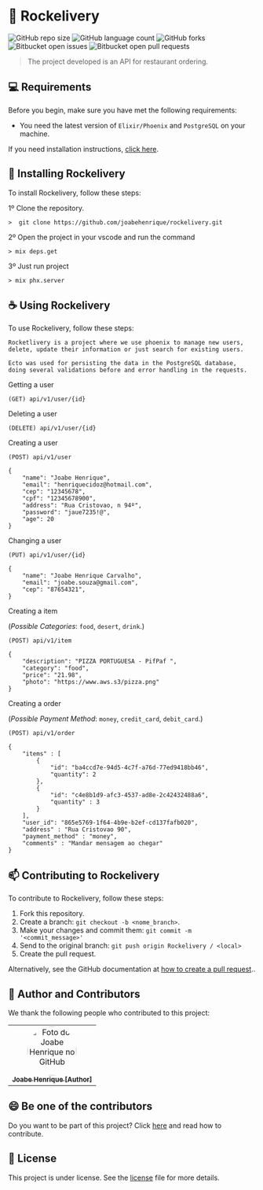 # 🚀 Rockelivery

![GitHub repo size](https://img.shields.io/github/repo-size/joabehenrique/rockelivery?style=flat)
![GitHub language count](https://img.shields.io/github/languages/count/joabehenrique/rockelivery?style=flat)
![GitHub forks](https://img.shields.io/github/forks/joabehenrique/rockelivery?style=flat)
![Bitbucket open issues](https://img.shields.io/bitbucket/issues/joabehenrique/rockelivery?style=flat)
![Bitbucket open pull requests](https://img.shields.io/bitbucket/pr-raw/joabehenrique/rockelivery?style=flat)

> The project developed is an API for restaurant ordering.

## 💻 Requirements

Before you begin, make sure you have met the following requirements:

- You need the latest version of `Elixir/Phoenix` and `PostgreSQL` on your machine.

If you need installation instructions, [click here](https://hexdocs.pm/phoenix/installation.html).

## 🚀 Installing Rockelivery

To install Rockelivery, follow these steps:

1º Clone the repository.

```
>  git clone https://github.com/joabehenrique/rockelivery.git
```
2º Open the project in your vscode and run the command
```
> mix deps.get
```
3º Just run project
```
> mix phx.server
```
## ☕ Using Rockelivery

To use Rockelivery, follow these steps:

```
Rocketlivery is a project where we use phoenix to manage new users, 
delete, update their information or just search for existing users.

Ecto was used for persisting the data in the PostgreSQL database,
doing several validations before and error handling in the requests. 
```

Getting a user
```
(GET) api/v1/user/{id}
```
Deleting a user
```
(DELETE) api/v1/user/{id}
```
Creating a user
```
(POST) api/v1/user

{
    "name": "Joabe Henrique",
    "email": "henriquecidoz@hotmail.com",
    "cep": "12345678",
    "cpf": "12345678900",
    "address": "Rua Cristovao, n 94º",
    "password": "jaue7235!@",
    "age": 20
}
```
Changing a user
```
(PUT) api/v1/user/{id}

{
    "name": "Joabe Henrique Carvalho",
    "email": "joabe.souza@gmail.com",
    "cep": "87654321",
}
```
Creating a item

(_Possible Categories_: `food`, `desert`, `drink`.)
```
(POST) api/v1/item

{
    "description": "PIZZA PORTUGUESA - PifPaf ",
    "category": "food",
    "price": "21.98",
    "photo": "https://www.aws.s3/pizza.png"
}
```
Creating a order

(_Possible Payment Method_: `money`, `credit_card`, `debit_card`.)
```
(POST) api/v1/order

{
    "items" : [
        {
            "id": "ba4ccd7e-94d5-4c7f-a76d-77ed9418bb46",
            "quantity": 2
        }, 
        {
            "id": "c4e8b1d9-afc3-4537-ad8e-2c42432488a6", 
            "quantity" : 3
        }
    ], 
    "user_id": "865e5769-1f64-4b9e-b2ef-cd137fafb020",
    "address" : "Rua Cristovao 90",
    "payment_method" : "money",
    "comments" : "Mandar mensagem ao chegar"
}
```


## 📫 Contributing to Rockelivery

To contribute to Rockelivery, follow these steps:

1. Fork this repository.
2. Create a branch: `git checkout -b <nome_branch>`.
3. Make your changes and commit them: `git commit -m '<commit_message>'`
4. Send to the original branch: `git push origin Rockelivery / <local>`
5. Create the pull request.

Alternatively, see the GitHub documentation at [how to create a pull request](https://help.github.com/en/github/collaborating-with-issues-and-pull-requests/creating-a-pull-request)..

## 🤝 Author and Contributors

We thank the following people who contributed to this project:

<table>
  <tr>
    <td align="center">
      <a href="https://github.com/joabehenrique">
        <img src="https://avatars3.githubusercontent.com/u/64988299" width="100px" style="border-radius: 90px" alt="Foto do Joabe Henrique no GitHub"/><br>
        <sub>
          <b>Joabe Henrique [Author]</b>
        </sub>
      </a>
    </td>
  </tr>
</table>

## 😄 Be one of the contributors<br>

Do you want to be part of this project? Click [here](https://github.com/joabehenrique/rockelivery/blob/master/CONTRIBUTING.md) and read how to contribute.

## 📝 License

This project is under license. See the [license](https://github.com/joabehenrique/rockelivery/blob/master/LICENSE.md) file for more details.